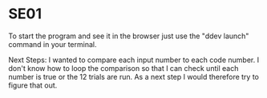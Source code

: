 # SE01

To start the program and see it in the browser just use the "ddev launch" command in your terminal.

Next Steps:
I wanted to compare each input number to each code number. I don't know how to loop the comparison so that I can check until each number is true or the 12 trials are run. As a next step I would therefore try to figure that out.